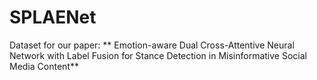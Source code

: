 # SPLAENet
Dataset for our paper: ** Emotion-aware Dual Cross-Attentive Neural Network with
Label Fusion for Stance Detection in Misinformative Social
Media Content**
